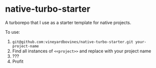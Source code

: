 # native-turbo-starter

A turborepo that I use as a starter template for native projects.

To use:

1. `git@github.com:vineyardbovines/native-turbo-starter.git your-project-name`
2. Find all instances of `<<project>>` and replace with your project name
3. ???
4. Profit
